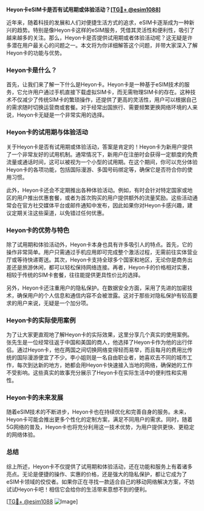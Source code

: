 **Heyon卡eSIM卡是否有试用期或体验活动？[[TG💪+ @esim1088](https://t.me/s/esim1088)]**

近年来，随着科技的发展和人们对便捷生活方式的追求，eSIM卡逐渐成为一种新兴的趋势。特别是像Heyon卡这样的eSIM服务，凭借其灵活性和便利性，吸引了越来越多的关注。那么，Heyon卡是否提供试用期或者体验活动呢？这无疑是许多潜在用户最关心的问题之一。本文将为你详细解答这个问题，并带大家深入了解Heyon卡的功能与优势。

### Heyon卡是什么？

首先，让我们来了解一下什么是Heyon卡。Heyon卡是一种基于eSIM技术的服务，它允许用户通过手机直接下载虚拟SIM卡，而无需物理SIM卡的存在。这种技术不仅减少了传统SIM卡的繁琐操作，还提供了更高的灵活性，用户可以根据自己的需求随时切换运营商或套餐。对于经常出国旅行、需要频繁更换网络环境的人来说，Heyon卡无疑是一个非常实用的选择。

### Heyon卡的试用期与体验活动

关于Heyon卡是否有试用期或体验活动，答案是肯定的！Heyon卡为新用户提供了一个非常友好的试用机制。通常情况下，新用户在注册时会获得一定额度的免费流量或通话时间，这可以被视为一个小型的试用期。在这个期间，你可以充分体验Heyon卡的各项功能，包括国际漫游、多国号码绑定等，确保它是否符合你的使用习惯。

此外，Heyon卡还会不定期推出各种体验活动。例如，有时会针对特定国家或地区的用户推出优惠套餐，或者为首次购买的用户提供额外的流量奖励。这些活动通常会在官方社交媒体平台或邮件通知中发布，因此如果你对Heyon卡感兴趣，建议定期关注这些渠道，以免错过任何优惠。

### Heyon卡的优势与特色

除了试用期和体验活动外，Heyon卡本身也具有许多吸引人的特点。首先，它的操作非常简单。用户只需通过手机应用即可完成整个激活过程，无需前往实体营业厅或等待快递寄送。其次，Heyon卡支持全球多个国家和地区，无论你是商务出差还是旅游休闲，都可以轻松保持网络连接。再者，Heyon卡的价格相对实惠，相较于传统的SIM卡套餐，往往能提供更具性价比的选择。

另外，Heyon卡还注重用户的隐私保护。在数据安全方面，采用了先进的加密技术，确保用户的个人信息和通信内容不会被泄露。这对于那些对隐私保护有较高要求的用户来说，无疑是一个加分项。

### Heyon卡的实际使用案例

为了让大家更直观地了解Heyon卡的实际效果，这里分享几个真实的使用案例。张先生是一位经常往返于中国和美国的商人，他选择了Heyon卡作为他的出行伴侣。通过Heyon卡，他在两国之间切换网络变得轻而易举，而且每月的费用比传统的国际漫游便宜了不少。李小姐则是一名自由职业者，她喜欢去不同的城市工作，每次到达新的地方，她都会用Heyon卡快速接入当地的网络，确保她的工作不受影响。这些真实的故事充分展示了Heyon卡在实际生活中的便利性和实用性。

### Heyon卡的未来发展

随着eSIM技术的不断进步，Heyon卡也在持续优化和完善自身的服务。未来，Heyon卡可能会推出更多个性化的定制方案，满足不同用户的需求。同时，随着5G网络的普及，Heyon卡也将充分利用这一技术优势，为用户提供更快、更稳定的网络体验。

### 总结

综上所述，Heyon卡不仅提供了试用期和体验活动，还在功能和服务上有着诸多亮点。无论是便捷的操作、实惠的价格，还是强大的隐私保护，都让它成为了eSIM卡领域的佼佼者。如果你正在寻找一款适合自己的移动网络解决方案，不妨试试Heyon卡吧！相信它会给你的生活带来意想不到的便利。

[[TG💪+ @esim1088](https://t.me/s/esim1088) ![Image](https://i.postimg.cc/4NQfJmqS/Snipaste-2025-05-13-00-14-12.png)]